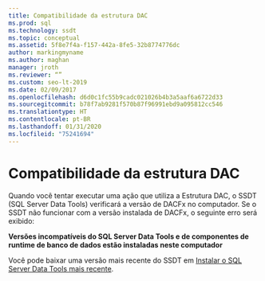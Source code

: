 ```yaml
---
title: Compatibilidade da estrutura DAC
ms.prod: sql
ms.technology: ssdt
ms.topic: conceptual
ms.assetid: 5f8e7f4a-f157-442a-8fe5-32b8774776dc
author: markingmyname
ms.author: maghan
manager: jroth
ms.reviewer: “”
ms.custom: seo-lt-2019
ms.date: 02/09/2017
ms.openlocfilehash: d6d0c1fc55b9cadc021026b4b3a5aaf6a6722d33
ms.sourcegitcommit: b78f7ab9281f570b87f96991ebd9a095812cc546
ms.translationtype: HT
ms.contentlocale: pt-BR
ms.lasthandoff: 01/31/2020
ms.locfileid: "75241694"
---
```

# <a name="dac-framework-compatibility"></a>Compatibilidade da estrutura DAC

Quando você tentar executar uma ação que utiliza a Estrutura DAC, o SSDT (SQL Server Data Tools) verificará a versão de DACFx no computador. Se o SSDT não funcionar com a versão instalada de DACFx, o seguinte erro será exibido:

**Versões incompatíveis do SQL Server Data Tools e de componentes de runtime de banco de dados estão instaladas neste computador**

Você pode baixar uma versão mais recente do SSDT em [Instalar o SQL Server Data Tools mais recente](https://docs.microsoft.com/sql/ssdt/download-sql-server-data-tools-ssdt).